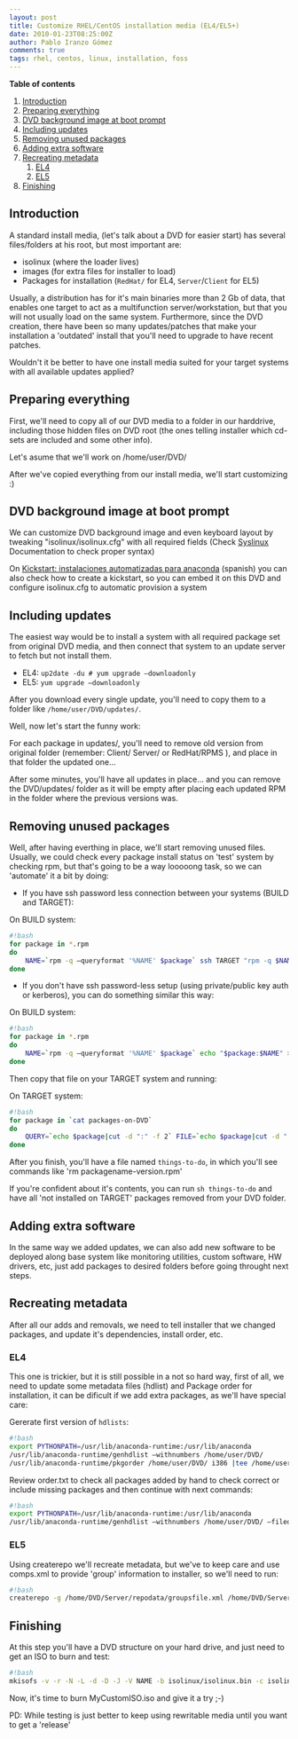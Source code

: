 ```yaml
---
layout: post
title: Customize RHEL/CentOS installation media (EL4/EL5+)
date: 2010-01-23T08:25:00Z
author: Pablo Iranzo Gómez
comments: true
tags: rhel, centos, linux, installation, foss
---
```

**Table of contents**
<!-- TOC depthFrom:1 insertAnchor:true orderedList:true -->

1. [Introduction](#introduction)
2. [Preparing everything](#preparing-everything)
3. [DVD background image at boot prompt](#dvd-background-image-at-boot-prompt)
4. [Including updates](#including-updates)
5. [Removing unused packages](#removing-unused-packages)
6. [Adding extra software](#adding-extra-software)
7. [Recreating metadata](#recreating-metadata)
    1. [EL4](#el4)
    2. [EL5](#el5)
8. [Finishing](#finishing)

<!-- /TOC -->

<a id="markdown-introduction" name="introduction"></a>
## Introduction

A standard install media, (let's talk about a DVD for easier start) has several files/folders at his root, but most important are:

- isolinux (where the loader lives)
- images (for extra files for installer to load)
- Packages for installation (`RedHat/` for EL4, `Server`/`Client` for EL5)

Usually, a distribution has for it's main binaries more than 2 Gb of data, that enables one target to act as a multifunction server/workstation, but that you will not usually load on the same system. Furthermore, since the DVD creation, there have been so many updates/patches that make your installation a 'outdated' install that you'll need to upgrade to have recent patches.

Wouldn't it be better to have one install media suited for your target systems with all available updates applied?

<a id="markdown-preparing-everything" name="preparing-everything"></a>
## Preparing everything

First, we'll need to copy all of our DVD media to a folder in our harddrive, including those hidden files on DVD root (the ones telling installer which cd-sets are included and some other info).

Let's asume that we'll work on /home/user/DVD/

After we've copied everything from our install media, we'll start customizing :)

<a id="markdown-dvd-background-image-at-boot-prompt" name="dvd-background-image-at-boot-prompt"></a>
## DVD background image at boot prompt

We can customize DVD background image and even keyboard layout by tweaking "isolinux/isolinux.cfg" with all required fields (Check [Syslinux](http://syslinux.zytor.com/wiki/index.php/SYSLINUX) Documentation to check proper syntax)

On [Kickstart: instalaciones automatizadas para anaconda]({filename}/2008-05-11-Kickstart-instalaciones.markdown) (spanish) you can also check how to create a kickstart, so you can embed it on this DVD and configure isolinux.cfg to automatic provision a system

<a id="markdown-including-updates" name="including-updates"></a>
## Including updates

The easiest way would be to install a system with all required package set from original DVD media, and then connect that system to an update server to fetch but not install them.

- EL4: `up2date -du # yum upgrade —downloadonly`
- EL5: `yum upgrade —downloadonly`

After you download every single update, you'll need to copy them to a folder like `/home/user/DVD/updates/`.

Well, now let's start the funny work:

For each package in updates/, you'll need to remove old version from original folder (remember: Client/ Server/ or RedHat/RPMS ), and place in that folder the updated one...

After some minutes, you'll have all updates in place... and you can remove the DVD/updates/ folder as it will be empty after placing each updated RPM in the folder where the previous versions was.

<a id="markdown-removing-unused-packages" name="removing-unused-packages"></a>
## Removing unused packages

Well, after having everthing in place, we'll start removing unused files. Usually, we could check every package install status on 'test' system by checking rpm, but that's going to be a way looooong task, so we can 'automate' it a bit by doing:

- If you have ssh password less connection between your systems (BUILD and TARGET):

On BUILD system:

~~~bash
#!bash
for package in *.rpm
do
    NAME=`rpm -q —queryformat '%NAME' $package` ssh TARGET "rpm -q $NAME >/dev/null 2>&1 || echo rm $package" |tee things-to-do
done
~~~

- If you don't have ssh password-less setup (using private/public key auth or kerberos), you can do something similar this way:

On BUILD system:

~~~bash
#!bash
for package in *.rpm
do
    NAME=`rpm -q —queryformat '%NAME' $package` echo "$package:$NAME" > packages-on-DVD
done
~~~

Then copy that file on your TARGET system and running:

On TARGET system:

~~~bash
#!bash
for package in `cat packages-on-DVD`
do
    QUERY=`echo $package|cut -d ":" -f 2` FILE=`echo $package|cut -d ":" -f 1` rpm -q —queryformat '%NAME' $QUERY >/dev/null 2>&1 || echo rm $FILE|tee things-to-do
done
~~~

After you finish, you'll have a file named `things-to-do`, in which you'll see commands like 'rm packagename-version.rpm'

If you're confident about it's contents, you can run `sh things-to-do` and have all 'not installed on TARGET' packages removed from your DVD folder.

<a id="markdown-adding-extra-software" name="adding-extra-software"></a>
## Adding extra software

In the same way we added updates, we can also add new software to be deployed along base system like monitoring utilities, custom software, HW drivers, etc, just add packages to desired folders before going throught next steps.

<a id="markdown-recreating-metadata" name="recreating-metadata"></a>
## Recreating metadata

After all our adds and removals, we need to tell installer that we changed packages, and update it's dependencies, install order, etc.

<a id="markdown-el4" name="el4"></a>
### EL4

This one is trickier, but it is still possible in a not so hard way, first of all, we need to update some metadata files (hdlist) and Package order for installation, it can be dificult if we add extra packages, as we'll have special care:

Gererate first version of `hdlists`:

~~~bash
#!bash
export PYTHONPATH=/usr/lib/anaconda-runtime:/usr/lib/anaconda
/usr/lib/anaconda-runtime/genhdlist —withnumbers /home/user/DVD/
/usr/lib/anaconda-runtime/pkgorder /home/user/DVD/ i386 |tee /home/user/order.txt
~~~

Review order.txt to check all packages added by hand to check correct or include missing packages and then continue with next commands:

~~~bash
#!bash
export PYTHONPATH=/usr/lib/anaconda-runtime:/usr/lib/anaconda
/usr/lib/anaconda-runtime/genhdlist —withnumbers /home/user/DVD/ —fileorder /home/user/order.txt
~~~

<a id="markdown-el5" name="el5"></a>
### EL5

Using createrepo we'll recreate metadata, but we've to keep care and use comps.xml to provide 'group' information to installer, so we'll need to run:

~~~bash
#!bash
createrepo -g /home/DVD/Server/repodata/groupsfile.xml /home/DVD/Server/
~~~

<a id="markdown-finishing" name="finishing"></a>
## Finishing

At this step you'll have a DVD structure on your hard drive, and just need to get an ISO to burn and test:

~~~bash
#!bash
mkisofs -v -r -N -L -d -D -J -V NAME -b isolinux/isolinux.bin -c isolinux/boot.cat -no-emul-boot -boot-load-size 4 -boot-info-table -x lost+found -m .svn -o MyCustomISO.iso /home/user/DVD/
~~~

Now, it's time to burn MyCustomISO.iso and give it a try ;-)

PD: While testing is just better to keep using rewritable media until you want to get a 'release'
